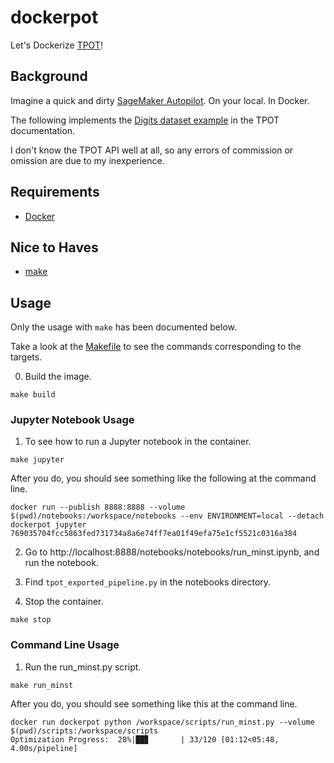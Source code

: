 # dockerpot
Let's Dockerize [TPOT](https://epistasislab.github.io/tpot/)!

## Background

Imagine a quick and dirty [SageMaker Autopilot](https://aws.amazon.com/sagemaker/autopilot/). On your local.  In Docker.

The following implements the [Digits dataset example](https://epistasislab.github.io/tpot/examples/) in the TPOT documentation.

I don't know the TPOT API well at all, so any errors of commission or omission are due to my inexperience.

## Requirements

- [Docker](https://www.docker.com/products/docker-desktop)

## Nice to Haves

- [make](https://www.gnu.org/software/make/manual/make.html)

## Usage

Only the usage with `make` has been documented below.

Take a look at the [Makefile](./Makefile) to see the commands corresponding to the targets.

0. Build the image.
```
make build
```

### Jupyter Notebook Usage
1. To see how to run a Jupyter notebook in the container.
```
make jupyter
```

After you do, you should see something like the following at the command line.
```
docker run --publish 8888:8888 --volume $(pwd)/notebooks:/workspace/notebooks --env ENVIRONMENT=local --detach dockerpot jupyter
769035704fcc5863fed731734a8a6e74ff7ea01f49efa75e1cf5521c0316a384
```

2. Go to http://localhost:8888/notebooks/notebooks/run_minst.ipynb, and run the notebook.

3. Find `tpot_exported_pipeline.py` in the notebooks directory.

4. Stop the container.
```
make stop
```

### Command Line Usage
1. Run the run_minst.py script.
```
make run_minst
```

After you do, you should see something like this at the command line.
```
docker run dockerpot python /workspace/scripts/run_minst.py --volume $(pwd)/scripts:/workspace/scripts
Optimization Progress:  28%|██▊       | 33/120 [01:12<05:48,  4.00s/pipeline]
```
